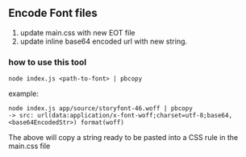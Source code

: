 
## Encode Font files

1. update main.css with new EOT file
2. update inline base64 encoded url with new string.

### how to use this tool
    node index.js <path-to-font> | pbcopy
example:

    node index.js app/source/storyfont-46.woff | pbcopy
    -> src: url(data:application/x-font-woff;charset=utf-8;base64,<base64EncodedStr>) format(woff)
 
The above will copy a string ready to be pasted into a CSS rule in the main.css file 
